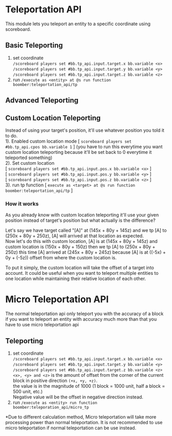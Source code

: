 # Teleportation API
This module lets you teleport an entity to a specific coordinate using scoreboard.

## Basic Teleporting
1) set coordinate  
`/scoreboard players set #bb.tp_api.input.target.x bb.variable <x>`
`/scoreboard players set #bb.tp_api.input.target.y bb.variable <y>`
`/scoreboard players set #bb.tp_api.input.target.z bb.variable <z>`
2) run `/execute as <entity> at @s run function boomber:teleportation_api/tp`

## Advanced Teleporting

## Custom Location Teleporting
Instead of using your target's position, it'll use whatever position you told it to do.  
1). Enabled custom location mode [ `scoreboard players set #bb.tp_api.cpos bb.variable 1` ] (you have to run this everytime you want custom location teleporting because it'll be set back to 0 everytime it teleported something)  
2). Set custom location  
 [ `scoreboard players set #bb.tp_api.input.pos.x bb.variable <x>`  ]  
 [ `scoreboard players set #bb.tp_api.input.pos.y bb.variable <y>`  ]  
 [ `scoreboard players set #bb.tp_api.input.pos.z bb.variable <z>`  ]  
3). run tp function [ `execute as <target> at @s run function boomber:teleportation_api/tp` ]  

### How it works
As you already know with custom location teleporting it'll use your given position instead of target's position but what actually is the difference?  

Let's say we have target called "[A]" at (145x + 80y + 145z) and we tp [A] to (250x + 80y + 250z), [A] will arrived at that location as expected.  
Now let's do this with custom location, [A] is at (145x + 80y + 145z) and custom location is (150x + 80y + 150z) then we tp [A] to (250x + 80y + 250z) this time [A] arrived at (245x + 80y + 245z) because [A] is at ((-5x) + 0y + (-5z)) offset from where the custom location is.  

To put it simply, the custom location will take the offset of a target into account. It could be useful when you want to teleport multiple entities to one location while maintaining their relative location of each other.

# Micro Teleportation API
The normal teleportation api only teleport you with the accuracy of a block if you want to teleport an entity with accuracy much more than that you have to use micro teleportation api

## Teleporting
1) set coordinate  
`/scoreboard players set #bb.tp_api.input.target.x bb.variable <x>`
`/scoreboard players set #bb.tp_api.input.target.y bb.variable <y>`
`/scoreboard players set #bb.tp_api.input.target.z bb.variable <z>`
`<x>, <y> and <z>` is the amount of offset from the corner of the current block in positive direction `(+x, +y, +z)`.  
the value is in the magnitude of 1000 (1 block = 1000 unit, half a block = 500 unit, etc.)  
Negative value will be the offset in negative direction instead.
2) run `/execute as <entity> run function boomber:teleporation_api/micro_tp`

\*Due to different calculation method, Micro teleportation will take more processing power than normal teleportation. It is not recommended to use micro teleportation if normal teleportation can be use instead.